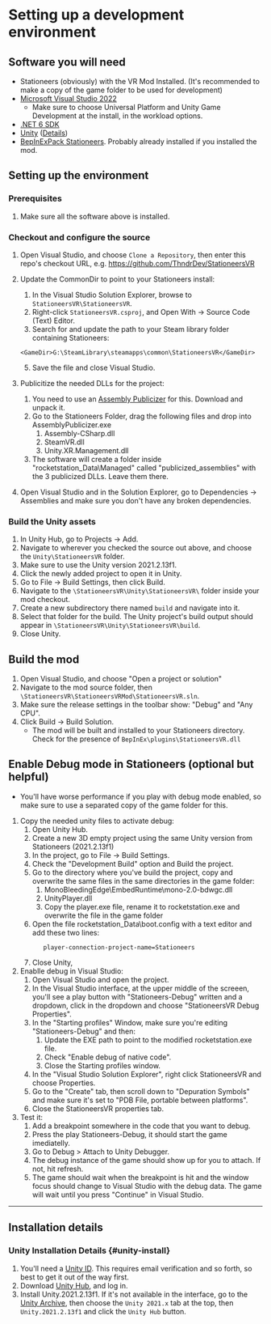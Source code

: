 # Setting up a development environment

## Software you will need
* Stationeers (obviously) with the VR Mod Installed. (It's recommended to make a copy of the game folder to be used for development)
* [Microsoft Visual Studio 2022](https://visualstudio.microsoft.com/vs/)
   - Make sure to choose Universal Platform and Unity Game Development at the install, in the workload options.
* [.NET 6 SDK](https://dotnet.microsoft.com/pt-br/download)
* [Unity](https://unity3d.com/get-unity/download) ([Details](#unity-install)) 
* [BepInExPack Stationeers](https://github.com/BepInEx/BepInEx/releases/tag/v5.4.21). Probably already installed if you installed the mod.

## Setting up the environment
### Prerequisites
1. Make sure all the software above is installed.


### Checkout and configure the source
1. Open Visual Studio, and choose `Clone a Repository`, then enter this repo's checkout URL, e.g.
   https://github.com/ThndrDev/StationeersVR
2. Update the CommonDir to point to your Stationeers install:
    1. In the Visual Studio Solution Explorer, browse to `StationeersVR\StationeersVR`.
    2. Right-click `StationeersVR.csproj`, and Open With -> Source Code (Text) Editor. 
    3. Search for <GameDir> and update the path to your Steam library folder containing Stationeers:
    ``` 
    <GameDir>G:\SteamLibrary\steamapps\common\StationeersVR</GameDir>
    ```   
    5. Save the file and close Visual Studio.

2. Publicitize the needed DLLs for the project:
   1. You need to use an [Assembly Publicizer](https://github.com/CabbageCrow/AssemblyPublicizer) for this. Download and unpack it.
   2. Go to the Stationeers Folder, drag the following files and drop into AssemblyPublicizer.exe
      1. Assembly-CSharp.dll
      2. SteamVR.dll
      3. Unity.XR.Management.dll
   3. The software will create a folder inside "rocketstation_Data\Managed" called "publicized_assemblies" with the 3 publicized DLLs. Leave them there.

3. Open Visual Studio and in the Solution Explorer, go to Dependencies -> Assemblies and make sure you don't have any broken dependencies.

### Build the Unity assets
1. In Unity Hub, go to Projects -> Add. 
2. Navigate to wherever you checked the source out above, and choose the `Unity\StationeersVR` folder.
4. Make sure to use the Unity version 2021.2.13f1. 
3. Click the newly added project to open it in Unity.
4. Go to File -> Build Settings, then click Build.
5. Navigate to the `\StationeersVR\Unity\StationeersVR\` folder inside your mod checkout.
6. Create a new subdirectory there named `build` and navigate into it.
7. Select that folder for the build. The Unity project's build output should appear in `\StationeersVR\Unity\StationeersVR\build`.
8. Close Unity.

## Build the mod
1. Open Visual Studio, and choose "Open a project or solution"
2. Navigate to the mod source folder, then `\StationeersVR\StationeersVRMod\StationeersVR.sln`.
3. Make sure the release settings in the toolbar show: "Debug" and "Any CPU".
4. Click Build -> Build Solution.
    * The mod will be built and installed to your Stationeers directory. Check for the presence of `BepInEx\plugins\StationeersVR.dll`

## Enable Debug mode in Stationeers (optional but helpful)
* You'll have worse performance if you play with debug mode enabled, so make sure to use a separated copy of the game folder for this.
1. Copy the needed unity files to activate debug:
   1. Open Unity Hub. 
   2. Create a new 3D empty project using the same Unity version from Stationeers (2021.2.13f1)
   3. In the project, go to File -> Build Settings.
   4. Check the "Development Build" option and Build the project.
   5. Go to the directory where you've build the project, copy and overwrite the same files in the same directories in the game folder:
      1. MonoBleedingEdge\EmbedRuntime\mono-2.0-bdwgc.dll
      2. UnityPlayer.dll
      3. Copy the player.exe file, rename it to rocketstation.exe and overwrite the file in the game folder
   6. Open the file rocketstation_Data\boot.config with a text editor and add these two lines:
      ```player-connection-debug=1
         player-connection-project-name=Stationeers
      ```
   7. Close Unity, 
2. Enablle debug in Visual Studio:
   1. Open Visual Studio and open the project.
   2. In the Visual Studio interface, at the upper middle of the screeen, you'll see a play button with "Stationeers-Debug" written and a dropdown, click in the dropdown and choose "StationeersVR Debug Properties".
   3. In the "Starting profiles" Window, make sure you're editing "Stationeers-Debug" and then:
      1. Update the EXE path to point to the modified rocketstation.exe file.
      2. Check "Enable debug of native code".
      3. Close the Starting profiles window.
   4. In the "Visual Studio Solution Explorer", right click StationeersVR and choose Properties.
   5. Go to the "Create" tab, then scroll down to "Depuration Symbols" and make sure it's set to "PDB File, portable between platforms".
   6. Close the StationeersVR properties tab.
3. Test it:
   1. Add a breakpoint somewhere in the code that you want to debug.
   2. Press the play Stationeers-Debug, it should start the game imediatelly.
   3. Go to Debug > Attach to Unity Debugger. 
   4. The debug instance of the game should show up for you to attach. If not, hit refresh.
   4. The game should wait when the breakpoint is hit and the window focus should change to Visual Studio with the debug data. The game will wait until you press "Continue" in Visual Studio.
   
<hr>

## Installation details

### Unity Installation Details {#unity-install}
1. You'll need a [Unity ID](https://id.unity.com/account/new). This requires
   email verification and so forth, so best to get it out of the way first.
2. Download [Unity Hub](https://unity3d.com/get-unity/download), and log in.
3. Install Unity.2021.2.13f1. If it's not available in the interface, go to the
   [Unity Archive](https://unity3d.com/get-unity/download/archive), then choose the `Unity 2021.x` tab at the
   top, then `Unity.2021.2.13f1` and click the `Unity Hub` button.
